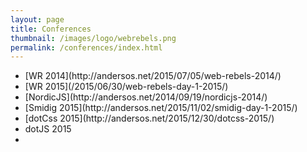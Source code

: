 ```yaml
---
layout: page
title: Conferences
thumbnail: /images/logo/webrebels.png
permalink: /conferences/index.html
---
```


<ul>
<li>[WR 2014](http://andersos.net/2015/07/05/web-rebels-2014/)</li>
<li>[WR 2015](/2015/06/30/web-rebels-day-1-2015/)</li>
<li>[NordicJS](http://andersos.net/2014/09/19/nordicjs-2014/)</li>
<li>[Smidig 2015](http://andersos.net/2015/11/02/smidig-day-1-2015/)</li>
<li>[dotCss 2015](http://andersos.net/2015/12/30/dotcss-2015/)</li>
<li>dotJS 2015</li>
<li></li>
</ul>
